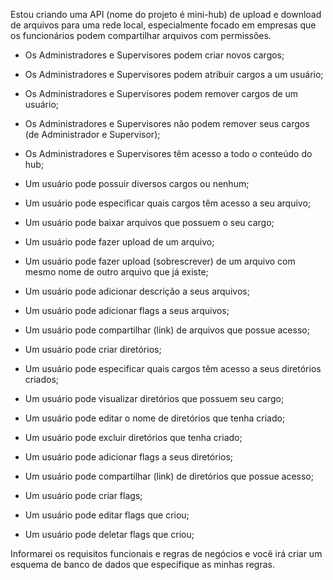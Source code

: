 Estou criando uma API (nome do projeto é mini-hub) de upload e download de arquivos para uma rede local, especialmente focado em empresas que os funcionários podem compartilhar arquivos com permissões.

* Os Administradores e Supervisores podem criar novos cargos;
* Os Administradores e Supervisores podem atribuir cargos a um usuário;
* Os Administradores e Supervisores podem remover cargos de um usuário;
* Os Administradores e Supervisores não podem remover seus cargos (de Administrador e Supervisor);
* Os Administradores e Supervisores têm acesso a todo o conteúdo do hub;

* Um usuário pode possuir diversos cargos ou nenhum;

* Um usuário pode especificar quais cargos têm acesso a seu arquivo;
* Um usuário pode baixar arquivos que possuem o seu cargo;
* Um usuário pode fazer upload de um arquivo;
* Um usuário pode fazer upload (sobrescrever) de um arquivo com mesmo nome de outro arquivo que já existe;
* Um usuário pode adicionar descrição a seus arquivos;
* Um usuário pode adicionar flags a seus arquivos;
* Um usuário pode compartilhar (link) de arquivos que possue acesso;

* Um usuário pode criar diretórios;
* Um usuário pode especificar quais cargos têm acesso a seus diretórios criados;
* Um usuário pode visualizar diretórios que possuem seu cargo;
* Um usuário pode editar o nome de diretórios que tenha criado;
* Um usuário pode excluir diretórios que tenha criado;
* Um usuário pode adicionar flags a seus diretórios;
* Um usuário pode compartilhar (link) de diretórios que possue acesso;

* Um usuário pode criar flags;
* Um usuário pode editar flags que criou;
* Um usuário pode deletar flags que criou;

Informarei os requisitos funcionais e regras de negócios e você irá criar um esquema de banco de dados que especifique as minhas regras.

